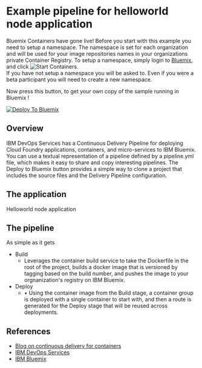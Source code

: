 # Example pipeline for helloworld node application 
Bluemix Containers have gone live!  Before you start with this example you need to setup a namespace.  The namespace is set for each organization and will be used for your image repositories names in your organizations private Container Registry.  To setup a namespace, simply login to [Bluemix](https://bluemix.net), and click ![Start Containers](start-containers.jpg).  
If you have not setup a namespace you will be asked to.  Even if you were a beta participant you will need to create a new namespace.  

Now press this button, to get your own copy of the sample running in Bluemix !

[![Deploy To Bluemix](https://bluemix.net/deploy/button.png)](https://bluemix.net/deploy)

## Overview 
IBM DevOps Services has a Continuous Delivery Pipeline for deploying Cloud Foundry applications, containers, and micro-services to IBM Bluemix. You can use a textual representation of a pipeline defined by a pipeline.yml file, which makes it easy to share and copy interesting pipelines. The Deploy to Bluemix button provides a simple way to clone a project that includes the source files and the Delivery Pipeline configuration. 

## The application 
Helloworld node application

## The pipeline 
As simple as it gets
- Build 
    + Leverages the container build service to take the Dockerfile in the root of the project, builds a docker image that is versioned by tagging based on the build number, and pushes the image to your orgnanization's registry on IBM Bluemix. 
- Deploy 
    + • Using the container image from the Build stage, a container group is deployed with a single container to start with, and then a route is generated for the Deploy stage that will be reused across deployments.

## References 
- [Blog on continuous delivery for containers](https://developer.ibm.com/bluemix/docs/set-up-continuous-delivery-ibm-containers/)
- [IBM DevOps Services](http://hub.jazz.net)
- [IBM Bluemix](http://bluemix.net)
